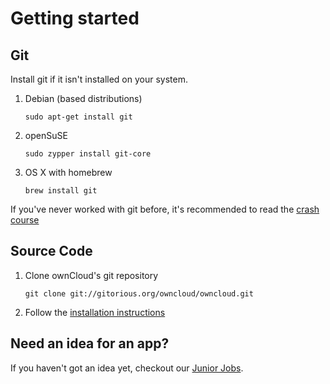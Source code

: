 Getting started
===============

Git
---
Install git if it isn't installed on your system.

1. Debian (based distributions)
	```
	sudo apt-get install git
	```
	
2. openSuSE
	```
	sudo zypper install git-core
	```
	
3. OS X with homebrew
	```
	brew install git
	```

If you've never worked with git before, it's recommended to read the [crash course](http://git-scm.com/course/svn.html)	

Source Code
-----------

1. Clone ownCloud's git repository
	```
	git clone git://gitorious.org/owncloud/owncloud.git
	```
2. Follow the [installation instructions](http://owncloud.org/support/install/)

Need an idea for an app?
------------------------
If you haven't got an idea yet, checkout our [Junior Jobs](http://owncloud.org/dev/junior-jobs/).